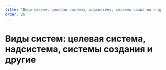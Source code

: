 ```yaml
---
title: "Виды систем: целевая система, надсистема, системы создания и другие"
order: 26
---
```


# Виды систем: целевая система, надсистема, системы создания и другие

